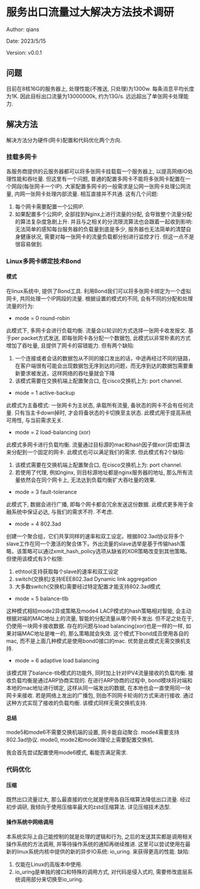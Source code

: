 # 服务出口流量过大解决方法技术调研

Author: qians

Date: 2023/5/15

Version: v0.0.1

## 问题

目前在8核16G的服务器上, 处理性能(不推送, 只处理)为1300w. 每条消息平均长度为1K. 因此目标出口流量为13000000k, 约为13G/s. 远远超出了单张网卡处理能力.

## 解决方法

解决方法分为硬件(网卡)配置和代码优化两个方向.

### 挂载多网卡

各服务商提供的云服务器都可以将多张网卡挂载载一个服务器上, 以提高网络IO处理性能和吞吐量. 但这里有一个问题, 普通的配置多网卡不能将多张网卡配置在一个网段(每张网卡一个IP). 大家配置多网卡的一般需求是公网一张网卡处理公网流量, 内网一张网卡处理内部流量. 相互直接并不共通.
这有几个问题:

  1. 每个网卡需要配置一个公网IP.
  2. 如果配置多个公网IP, 全部挂到Nginx上进行流量的分配, 会导致整个流量分配的算法复杂度急剧上升. 并且与之相关的分流限流算法也会跟着一起收到影响: 无法简单的感知每台服务器的负载量到底是多少, 服务器也无法简单的清楚自身健康状况, 需要对每一张网卡的流量负载都分别进行监控才行. 但这一点不是很容易做到.

### Linux多网卡绑定技术Bond

#### 模式

在linux系统中, 提供了Bond工具. 利用Bond我们可以将多张网卡绑定为一个虚拟网卡, 共同处理一个IP网段的流量.
根据设置的模式的不同, 会有不同的分配和处理流量的行为:

- mode = 0 round-robin

此模式下, 多网卡会进行负载均衡. 流量会以轮训的方式选择一张网卡收发报文. 基于per packet方式发送, 即每张网卡各分配一个数据包, 此模式以非常朴素的方式增加了吞吐量, 且提供了网卡的容错能力.
但有两个缺陷:

  1. 一个连接或者会话的数据包从不同的接口发出的话，中途再经过不同的链路，在客户端很有可能会出现数据包无序到达的问题，而无序到达的数据包需要重新要求被发送，这样网络的吞吐量就会下降
  2. 该模式需要在交换机端上配置聚合口, 在cisco交换机上为: port channel.

- mode = 1 active-backup

此模式为主备模式: 一张网卡为主状态, 承载所有流量, 备状态的网卡不会有任何流量. 只有当主卡down掉时, 才会将备状态的卡切换至主状态.
此模式用于提高系统可用性, 与当前需求无关.

- mode = 2 load-balancing (xor)

此模式多网卡进行负载均衡. 流量通过目标源的mac和hash因子做xor(异或)算法来分配到一个固定的网卡. 此模式也可以满足我们的需求.
但此模式有2个缺陷:

  1. 该模式需要在交换机端上配置聚合口, 在cisco交换机上为: port channel.
  2. 若使用了代理, 例如nginx, 则目标源地址都是nginx服务器的地址, 那么所有流量依然会在同个网卡上, 无法达到负载均衡扩大吞吐量的效果.

- mode = 3 fault-tolerance

此模式下, 数据会进行广播, 即每个网卡都会冗余发送这份数据. 此模式更多用于金融系统中保证必达, 与我们的需求不符. 不考虑.

- mode = 4 802.3ad

创建一个聚合组，它们共享同样的速率和双工设定。根据802.3ad协议将多个slave工作在同一个激活的聚合体下。外出流量的slave选举是基于传输hash策略，该策略可以通过xmit_hash_policy选项从缺省的XOR策略改变到其他策略。 但使用该模式有3个权限:

  1. ethtool支持获取每个slave的速率和双工设定
  2. switch(交换机)支持IEEE802.3ad Dynamic link aggregation
  3. 大多数switch(交换机)需要经过特定配置才能支持802.3ad模式

- mode = 5 balance-tlb

这种模式相较mode2异或策略及mode4 LACP模式的hash策略相对智能, 会主动根据对端的MAC地址上的流量, 智能的分配流量从哪个网卡发出. 但不足之处在于, 仍使用一块网卡接收数据. 存在的问题与load balancing(xor)也是一样的一样, 如果对端MAC地址是唯一的, 那么策略就会失效. 这个模式下bond成员使用各自的mac, 而不是上面几种模式是使用bond0接口的mac. 优势是此模式无需交换机支持.

- mode = 6 adaptive load balancing

该模式除了balance-tlb模式的功能外, 同时加上针对IPV4流量接收的负载均衡. 接收负载均衡是通过ARP协商实现的. 在进行ARP协商的过程中, bond模块将对端和本地的mac地址进行绑定, 这样从同一端发出的数据, 在本地也会一直使用同一块网卡来接收. 若是网络上发出的广播包, 则由不同网卡轮询的方式来进行接收. 通过这种方式实现了接收的负载均衡. 该模式同样无需交换机支持.

#### 总结

mode5和mode6不需要交换机端的设置, 网卡能自动聚合. mode4需要支持802.3ad协议. mode0, mode2和mode3理论上需要配置交换机.

我会首先尝试配置使用mode6模式, 看能否满足需求.

### 代码优化

#### 压缩

既然出口流量过大, 那么最直接的优化就是使用各自压缩算法降低出口流量. 经过初步调研, 我倾向于使用压缩率最大的zstd压缩算法. 详见压缩技术选型.

#### 操作系统中网络调用

本系统实际上自己能控制的就是处理的逻辑和行为, 之后的发送其实都是调用相关操作系统的方法调用, 并等待操作系统的通知再继续推进.
这里可以尝试使用在最新的linux系统内核中提供的新的异步IO系统: io_uring. 来获得更高的性能.
缺陷:

  1. 仅能在Linux的高版本中使用.
  2. io_uring是单独的接口和特殊的调用方式, 对代码是侵入式的, 需要修改底层系统调用部分来切换至io_uring.
